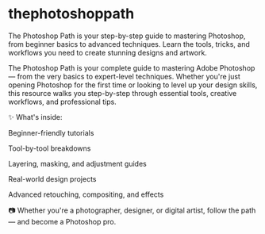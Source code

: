 # thephotoshoppath
The Photoshop Path is your step-by-step guide to mastering Photoshop, from beginner basics to advanced techniques. Learn the tools, tricks, and workflows you need to create stunning designs and artwork.

The Photoshop Path is your complete guide to mastering Adobe Photoshop — from the very basics to expert-level techniques. Whether you're just opening Photoshop for the first time or looking to level up your design skills, this resource walks you step-by-step through essential tools, creative workflows, and professional tips.

✨ What's inside:

Beginner-friendly tutorials

Tool-by-tool breakdowns

Layering, masking, and adjustment guides

Real-world design projects

Advanced retouching, compositing, and effects

📷 Whether you're a photographer, designer, or digital artist, follow the path — and become a Photoshop pro.

